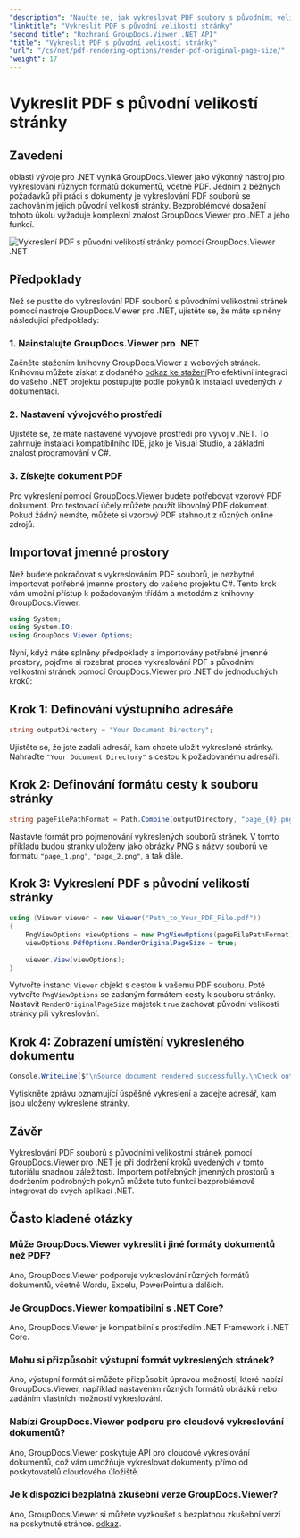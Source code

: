 ```yaml
---
"description": "Naučte se, jak vykreslovat PDF soubory s původními velikostmi stránek pomocí GroupDocs.Viewer pro .NET. Postupujte podle našeho podrobného návodu a bezproblémově integrujte tuto funkci."
"linktitle": "Vykreslit PDF s původní velikostí stránky"
"second_title": "Rozhraní GroupDocs.Viewer .NET API"
"title": "Vykreslit PDF s původní velikostí stránky"
"url": "/cs/net/pdf-rendering-options/render-pdf-original-page-size/"
"weight": 17
---
```


# Vykreslit PDF s původní velikostí stránky

## Zavedení
oblasti vývoje pro .NET vyniká GroupDocs.Viewer jako výkonný nástroj pro vykreslování různých formátů dokumentů, včetně PDF. Jedním z běžných požadavků při práci s dokumenty je vykreslování PDF souborů se zachováním jejich původní velikosti stránky. Bezproblémové dosažení tohoto úkolu vyžaduje komplexní znalost GroupDocs.Viewer pro .NET a jeho funkcí.

![Vykreslení PDF s původní velikostí stránky pomocí GroupDocs.Viewer .NET](/viewer/pdf-rendering-options/render-pdf-with-original-page-size.png)

## Předpoklady
Než se pustíte do vykreslování PDF souborů s původními velikostmi stránek pomocí nástroje GroupDocs.Viewer pro .NET, ujistěte se, že máte splněny následující předpoklady:
### 1. Nainstalujte GroupDocs.Viewer pro .NET
Začněte stažením knihovny GroupDocs.Viewer z webových stránek. Knihovnu můžete získat z dodaného [odkaz ke stažení](https://releases.groupdocs.com/viewer/net/)Pro efektivní integraci do vašeho .NET projektu postupujte podle pokynů k instalaci uvedených v dokumentaci.
### 2. Nastavení vývojového prostředí
Ujistěte se, že máte nastavené vývojové prostředí pro vývoj v .NET. To zahrnuje instalaci kompatibilního IDE, jako je Visual Studio, a základní znalost programování v C#.
### 3. Získejte dokument PDF
Pro vykreslení pomocí GroupDocs.Viewer budete potřebovat vzorový PDF dokument. Pro testovací účely můžete použít libovolný PDF dokument. Pokud žádný nemáte, můžete si vzorový PDF stáhnout z různých online zdrojů.

## Importovat jmenné prostory
Než budete pokračovat s vykreslováním PDF souborů, je nezbytné importovat potřebné jmenné prostory do vašeho projektu C#. Tento krok vám umožní přístup k požadovaným třídám a metodám z knihovny GroupDocs.Viewer.

```csharp
using System;
using System.IO;
using GroupDocs.Viewer.Options;
```

Nyní, když máte splněny předpoklady a importovány potřebné jmenné prostory, pojďme si rozebrat proces vykreslování PDF s původními velikostmi stránek pomocí GroupDocs.Viewer pro .NET do jednoduchých kroků:
## Krok 1: Definování výstupního adresáře
```csharp
string outputDirectory = "Your Document Directory";
```
Ujistěte se, že jste zadali adresář, kam chcete uložit vykreslené stránky. Nahraďte `"Your Document Directory"` s cestou k požadovanému adresáři.
## Krok 2: Definování formátu cesty k souboru stránky
```csharp
string pageFilePathFormat = Path.Combine(outputDirectory, "page_{0}.png");
```
Nastavte formát pro pojmenování vykreslených souborů stránek. V tomto příkladu budou stránky uloženy jako obrázky PNG s názvy souborů ve formátu `"page_1.png"`, `"page_2.png"`, a tak dále.
## Krok 3: Vykreslení PDF s původní velikostí stránky
```csharp
using (Viewer viewer = new Viewer("Path_to_Your_PDF_File.pdf"))
{
    PngViewOptions viewOptions = new PngViewOptions(pageFilePathFormat);
    viewOptions.PdfOptions.RenderOriginalPageSize = true;
    
    viewer.View(viewOptions);
}
```
Vytvořte instanci `Viewer` objekt s cestou k vašemu PDF souboru. Poté vytvořte `PngViewOptions` se zadaným formátem cesty k souboru stránky. Nastavit `RenderOriginalPageSize` majetek `true` zachovat původní velikosti stránky při vykreslování.
## Krok 4: Zobrazení umístění vykresleného dokumentu
```csharp
Console.WriteLine($"\nSource document rendered successfully.\nCheck output in {outputDirectory}.");
```
Vytiskněte zprávu oznamující úspěšné vykreslení a zadejte adresář, kam jsou uloženy vykreslené stránky.

## Závěr
Vykreslování PDF souborů s původními velikostmi stránek pomocí GroupDocs.Viewer pro .NET je při dodržení kroků uvedených v tomto tutoriálu snadnou záležitostí. Importem potřebných jmenných prostorů a dodržením podrobných pokynů můžete tuto funkci bezproblémově integrovat do svých aplikací .NET.
## Často kladené otázky
### Může GroupDocs.Viewer vykreslit i jiné formáty dokumentů než PDF?
Ano, GroupDocs.Viewer podporuje vykreslování různých formátů dokumentů, včetně Wordu, Excelu, PowerPointu a dalších.
### Je GroupDocs.Viewer kompatibilní s .NET Core?
Ano, GroupDocs.Viewer je kompatibilní s prostředím .NET Framework i .NET Core.
### Mohu si přizpůsobit výstupní formát vykreslených stránek?
Ano, výstupní formát si můžete přizpůsobit úpravou možností, které nabízí GroupDocs.Viewer, například nastavením různých formátů obrázků nebo zadáním vlastních možností vykreslování.
### Nabízí GroupDocs.Viewer podporu pro cloudové vykreslování dokumentů?
Ano, GroupDocs.Viewer poskytuje API pro cloudové vykreslování dokumentů, což vám umožňuje vykreslovat dokumenty přímo od poskytovatelů cloudového úložiště.
### Je k dispozici bezplatná zkušební verze GroupDocs.Viewer?
Ano, GroupDocs.Viewer si můžete vyzkoušet s bezplatnou zkušební verzí na poskytnuté stránce. [odkaz](https://releases.groupdocs.com/).